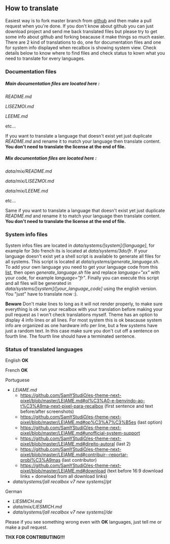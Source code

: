 ## How to translate

Easiest way is to fork master branch from [github](https://github.com/SamYStudiO/es-theme-next-pixel) and then make a pull request when you're done. If you don't know about github you can just download project and send me back translated files but please try to get some info about github and forking beacause it make things so much easier.
There are 2 kind of translations to do, one for documentation files and one for system info displayed when recalbox is showing system view.
Check details below to know where to find files and check status to kown what you need to translate for every languages.


### Documentation files

##### Main documentation files are located here :
*README.md*

*LISEZMOI.md*

*LEEME.md*

etc...

If you want to translate a language that doesn't exist yet just duplicate *README.md* and rename it to match your language then translate content. **You don't need to translate the license at the end of file.**

##### Mix documentation files are located here :
*data/mix/README.md*

*data/mix/LISEZMOI.md*

*data/mix/LEEME.md*

etc...

Same if you want to translate a language that doesn't exist yet just duplicate *README.md* and rename it to match your language then translate content.
**You don't need to translate the license at the end of file.**

### System info files

System infos files are located in *data/systems/[system]/[language]*, for example for 3do french its is located at *data/systems/3do/fr*.
If your language doesn't exist yet a shell script is available to generate all files for all systems. This script is located at *data/systems/generate_language.sh*. To add your own language you need to get your language code from this [list](https://www.andiamo.co.uk/resources/iso-language-codes/), then open *generate_language.sh* file and replace *language="xx"* with your code, for example *language="fr"*. Finally you can execute this script and all files will be generated in *data/systems/[system]/[your_language_code]* using the english version. You "just" have to translate now :).

**Beware**
Don't make lines to long as it will not render properly, to make sure everything is ok run your recalbox with your translation before making your pull request as I won't check translations myself.
Theme has an option to display 4 info lines or all lines. For most system this is ok beacause system info are organized as one hardware info per line, but a few systems have just a random text. In this case make sure you don't cut off a sentence on fourth line. The fourth line should have a terminated sentence.
	
### Status of translated languages

English **OK** 

French **OK**

Portuguese
- *LEIAME.md*
	* https://github.com/SamYStudiO/es-theme-next-pixel/blob/master/LEIAME.md#ol%C3%A0-e-benvindo-ao-t%C3%A9ma-next-pixel-para-recalbox (first sentence and text before/after screenshots)
	* https://github.com/SamYStudiO/es-theme-next-pixel/blob/master/LEIAME.md#op%C3%A7%C3%B5es (last option)
	* https://github.com/SamYStudiO/es-theme-next-pixel/blob/master/LEIAME.md#unofficial-system-support
	* https://github.com/SamYStudiO/es-theme-next-pixel/blob/master/LEIAME.md#direito-autoral (last 2)
	* https://github.com/SamYStudiO/es-theme-next-pixel/blob/master/LEIAME.md#contribuir--reportar-probl%C3%A9mas (last contributor)
	* https://github.com/SamYStudiO/es-theme-next-pixel/blob/master/LEIAME.md#download (text before 16:9 download links + donwload from all download links)
- *data/systems/[all recalbox v7 new systems]/pt*
		
German
- *LIESMICH.md*
- *data/mix/LIESMICH.md*
- *data/systems/[all recalbox v7 new systems]/de*
	
Please if you see something wrong even with **OK** languages, just tell me or make a pull request.

**THX FOR CONTRIBUTING!!!**
	
	

